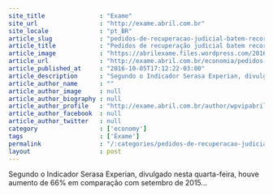 ```yaml
---
site_title               : "Exame"
site_url                 : "http://exame.abril.com.br"
site_locale              : "pt_BR"
article_slug             : "pedidos-de-recuperacao-judicial-batem-recorde-em-setembro"
article_title            : "Pedidos de recuperação judicial batem recorde em setembro"
article_image            : "https://abrilexame.files.wordpress.com/2016/10/size_960_16_9_dinheiro10.jpg?quality=70&strip=all&w=960"
article_url              : "http://exame.abril.com.br/economia/pedidos-de-recuperacao-judicial-batem-recorde-para-setembro/"
article_published_at     : "2016-10-05T17:12:22-03:00"
article_description      : "Segundo o Indicador Serasa Experian, divulgado nesta quarta-feira, houve aumento de 66% em comparação com setembro de 2015..."
article_author_name      : ""
article_author_image     : null
article_author_biography : null
article_author_profile   : "http://exame.abril.com.br/author/wpvipabril/"
article_author_facebook  : null
article_author_twitter   : null
category                 : ['economy']
tags                     : ['Exame']
permalink                : "/:categories/pedidos-de-recuperacao-judicial-batem-recorde-em-setembro/"
layout                   : post
---
```


Segundo o Indicador Serasa Experian, divulgado nesta quarta-feira, houve aumento de 66% em comparação com setembro de 2015...
